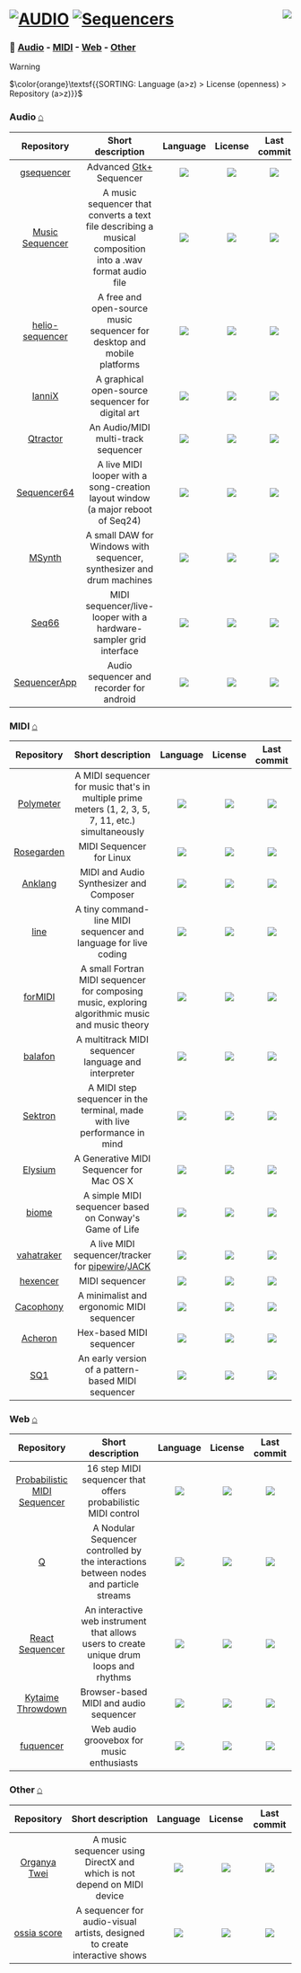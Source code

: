 # [![AUDIO](https://flat.badgen.net/badge/HyMPS/AUDIO/green?scale=1.8)](https://github.com/FORARTfe/HyMPS#- "AUDIO section") [![Sequencers](https://flat.badgen.net/badge/HyMPS/Sequencers/blue?scale=1.8&label=)](https://github.com/FORARTfe/HyMPS/blob/main/Audio/Sequencers.md#-- "Sequencers page") <a href="https://visitorbadge.io/status?path=https%3A%2F%2Fgithub.com%2FFORARTfe%2FHyMPS%2Fblob%2Fmain%2FAudio%2FSequencers.md"><img align="right" src="https://api.visitorbadge.io/api/combined?path=https%3A%2F%2Fgithub.com%2FFORARTfe%2FHyMPS%2Fblob%2Fmain%2FAudio%2FSequencers.md&label=D%20%2F%20T&labelColor=%23323232&countColor=%23c2ff00&style=flat-square&labelStyle=none" /></a>

### 📁 [Audio](#audio-) - [MIDI](#midi-) - [Web](#web-) - [Other](#other-)

> [!WARNING]
> $\color{orange}\textsf{{SORTING: Language (a>z) > License (openness) > Repository (a>z)}}$

### Audio [⌂](#--)
|Repository|Short description|Language|License|Last commit|
|:-:|:-:|:-:|:-:|:-:|
|[gsequencer](https://github.com/gsequencer/gsequencer#readme)|Advanced [Gtk+](https://www.gtk.org/) Sequencer|[![](https://img.shields.io/github/languages/top/gsequencer/gsequencer?color=pink&style=flat-square)](https://github.com/gsequencer/gsequencer/graphs/contributors)|[![](https://flat.badgen.net/github/license/gsequencer/gsequencer?label=)](https://github.com/gsequencer/gsequencer/blob/master/COPYING)|[![](https://img.shields.io/github/last-commit/gsequencer/gsequencer?style=flat-square&label=)](https://github.com/gsequencer/gsequencer/graphs/code-frequency)|
|[Music Sequencer](https://github.com/M1roQ/Music-Sequencer-----Project-C#readme)|A music sequencer that converts a text file describing a musical composition into a .wav format audio file|[![](https://img.shields.io/github/languages/top/M1roQ/Music-Sequencer-----Project-C?color=pink&style=flat-square)](https://github.com/M1roQ/Music-Sequencer-----Project-C/graphs/contributors)|[![](https://flat.badgen.net/github/license/M1roQ/Music-Sequencer-----Project-C?label=)](https://github.com/M1roQ/Music-Sequencer-----Project-C/issues/1)|[![](https://img.shields.io/github/last-commit/M1roQ/Music-Sequencer-----Project-C?style=flat-square&label=)](https://github.com/M1roQ/Music-Sequencer-----Project-C/graphs/code-frequency)|
|[helio-sequencer](https://github.com/helio-fm/helio-sequencer#readme)|A free and open-source music sequencer for desktop and mobile platforms|[![](https://img.shields.io/github/languages/top/helio-fm/helio-sequencer?color=pink&style=flat-square)](https://github.com/helio-fm/helio-sequencer/graphs/contributors)|[![](https://flat.badgen.net/github/license/helio-fm/helio-sequencer?label=)](https://github.com/helio-fm/helio-sequencer/blob/master/LICENSE)|[![](https://img.shields.io/github/last-commit/helio-fm/helio-sequencer?style=flat-square&label=)](https://github.com/helio-fm/helio-sequencer/graphs/code-frequency)|
|[IanniX](https://github.com/buzzinglight/IanniX#readme)|A graphical open-source sequencer for digital art|[![](https://img.shields.io/github/languages/top/buzzinglight/IanniX?color=pink&style=flat-square)](https://github.com/buzzinglight/IanniX/graphs/contributors)|[![](https://flat.badgen.net/github/license/buzzinglight/IanniX?label=)](https://github.com/buzzinglight/IanniX/blob/master/COPYING.txt)|[![](https://img.shields.io/github/last-commit/buzzinglight/IanniX?style=flat-square&label=)](https://github.com/buzzinglight/IanniX/graphs/code-frequency)|
|[Qtractor](https://github.com/rncbc/qtractor#readme)|An Audio/MIDI multi-track sequencer|[![](https://img.shields.io/github/languages/top/rncbc/qtractor?color=pink&style=flat-square)](https://github.com/rncbc/qtractor/graphs/contributors)|[![](https://flat.badgen.net/github/license/rncbc/qtractor?label=)](https://github.com/rncbc/qtractor/blob/main/LICENSE)|[![](https://img.shields.io/github/last-commit/rncbc/qtractor?style=flat-square&label=)](https://github.com/rncbc/qtractor/graphs/code-frequency)|
|[Sequencer64](https://github.com/ahlstromcj/sequencer64#readme)|A live MIDI looper with a song-creation layout window (a major reboot of Seq24)|[![](https://img.shields.io/github/languages/top/ahlstromcj/sequencer64?color=pink&style=flat-square)](https://github.com/ahlstromcj/sequencer64/graphs/contributors)|[![](https://flat.badgen.net/github/license/ahlstromcj/sequencer64?label=)](https://github.com/ahlstromcj/sequencer64/blob/master/LICENSE.GPL)|[![](https://img.shields.io/github/last-commit/ahlstromcj/sequencer64?style=flat-square&label=)](https://github.com/ahlstromcj/sequencer64/graphs/code-frequency)|
|[MSynth](https://github.com/MRoc/MSynth#readme)|A small DAW for Windows with sequencer, synthesizer and drum machines|[![](https://img.shields.io/github/languages/top/MRoc/MSynth?color=pink&style=flat-square)](https://github.com/MRoc/MSynth/graphs/contributors)|[![](https://flat.badgen.net/github/license/MRoc/MSynth?label=)](https://github.com/MRoc/MSynth/blob/main/LICENSE)|[![](https://img.shields.io/github/last-commit/MRoc/MSynth?style=flat-square&label=)](https://github.com/MRoc/MSynth/graphs/code-frequency)|
|[Seq66](https://github.com/ahlstromcj/seq66#readme)|MIDI sequencer/live-looper with a hardware-sampler grid interface|[![](https://img.shields.io/github/languages/top/ahlstromcj/seq66?color=pink&style=flat-square)](https://github.com/ahlstromcj/seq66/graphs/contributors)|[![](https://flat.badgen.net/badge/license/Other/blue?label=)](https://github.com/ahlstromcj/seq66/blob/master/LICENSE)|[![](https://img.shields.io/github/last-commit/ahlstromcj/seq66?style=flat-square&label=)](https://github.com/ahlstromcj/seq66/graphs/code-frequency)|
|[SequencerApp](https://github.com/SuperFlyingMonkey/SequencerApp#readme)|Audio sequencer and recorder for android|[![](https://img.shields.io/github/languages/top/SuperFlyingMonkey/SequencerApp?color=pink&style=flat-square)](https://github.com/SuperFlyingMonkey/SequencerApp/graphs/contributors)|[![](https://flat.badgen.net/github/license/SuperFlyingMonkey/SequencerApp?label=)](https://github.com/SuperFlyingMonkey/SequencerApp/issues/1)|[![](https://img.shields.io/github/last-commit/SuperFlyingMonkey/SequencerApp?style=flat-square&label=)](https://github.com/SuperFlyingMonkey/SequencerApp/graphs/code-frequency)|

### MIDI [⌂](#--)
|Repository|Short description|Language|License|Last commit|
|:-:|:-:|:-:|:-:|:-:|
|[Polymeter](https://github.com/victimofleisure/Polymeter#readme)|A MIDI sequencer for music that's in multiple prime meters (1, 2, 3, 5, 7, 11, etc.) simultaneously|[![](https://img.shields.io/github/languages/top/victimofleisure/Polymeter?color=pink&style=flat-square)](https://github.com/victimofleisure/Polymeter/graphs/contributors)|[![](https://flat.badgen.net/github/license/victimofleisure/Polymeter?label=)](https://github.com/victimofleisure/Polymeter/blob/main/LICENSE)|[![](https://img.shields.io/github/last-commit/victimofleisure/Polymeter?style=flat-square&label=)](https://github.com/victimofleisure/Polymeter/graphs/code-frequency)|
|[Rosegarden](https://github.com/tedfelix/rosegarden-official#readme)|MIDI Sequencer for Linux|[![](https://img.shields.io/github/languages/top/tedfelix/rosegarden-official?color=pink&style=flat-square)](https://github.com/tedfelix/rosegarden-official/graphs/contributors)|[![](https://flat.badgen.net/github/license/tedfelix/rosegarden-official?label=)](https://github.com/tedfelix/rosegarden-official/blob/master/COPYING)|[![](https://img.shields.io/github/last-commit/tedfelix/rosegarden-official?style=flat-square&label=)](https://github.com/tedfelix/rosegarden-official/graphs/code-frequency)|
|[Anklang](https://github.com/tim-janik/anklang#readme)|MIDI and Audio Synthesizer and Composer|[![](https://img.shields.io/github/languages/top/tim-janik/anklang?color=pink&style=flat-square)](https://github.com/tim-janik/anklang/graphs/contributors)|[![](https://flat.badgen.net/github/license/tim-janik/anklang?label=)](https://github.com/tim-janik/anklang/blob/trunk/LICENSE)|[![](https://img.shields.io/github/last-commit/tim-janik/anklang?style=flat-square&label=)](https://github.com/tim-janik/anklang/graphs/code-frequency)|
|[line](https://github.com/pd3v/line#readme)|A tiny command-line MIDI sequencer and language for live coding|[![](https://img.shields.io/github/languages/top/pd3v/line?color=pink&style=flat-square)](https://github.com/pd3v/line/graphs/contributors)|[![](https://flat.badgen.net/github/license/pd3v/line?label=)](https://github.com/pd3v/line/blob/master/LICENSE)|[![](https://img.shields.io/github/last-commit/pd3v/line?style=flat-square&label=)](https://github.com/pd3v/line/graphs/code-frequency)|
|[forMIDI](https://github.com/vmagnin/formidi#readme)|A small Fortran MIDI sequencer for composing music, exploring algorithmic music and music theory|[![](https://img.shields.io/github/languages/top/vmagnin/formidi?color=pink&style=flat-square)](https://github.com/vmagnin/formidi/graphs/contributors)|[![](https://flat.badgen.net/github/license/vmagnin/formidi?label=)](https://github.com/vmagnin/formidi/blob/main/LICENSE)|[![](https://img.shields.io/github/last-commit/vmagnin/formidi?style=flat-square&label=)](https://github.com/vmagnin/formidi/graphs/code-frequency)|
|[balafon](https://github.com/mgnsk/balafon#readme)|A multitrack MIDI sequencer language and interpreter|[![](https://img.shields.io/github/languages/top/mgnsk/balafon?color=pink&style=flat-square)](https://github.com/mgnsk/balafon/graphs/contributors)|[![](https://flat.badgen.net/github/license/mgnsk/balafon?label=)](https://github.com/mgnsk/balafon/blob/master/LICENSE)|[![](https://img.shields.io/github/last-commit/mgnsk/balafon?style=flat-square&label=)](https://github.com/mgnsk/balafon/graphs/code-frequency)|
|[Sektron](https://github.com/xaviergodart/sektron#readme)|A MIDI step sequencer in the terminal, made with live performance in mind|[![](https://img.shields.io/github/languages/top/xaviergodart/sektron?color=pink&style=flat-square)](https://github.com/xaviergodart/sektron/graphs/contributors)|[![](https://flat.badgen.net/github/license/xaviergodart/sektron?label=)](https://github.com/xaviergodart/sektron/blob/main/LICENSE)|[![](https://img.shields.io/github/last-commit/xaviergodart/sektron?style=flat-square&label=)](https://github.com/xaviergodart/sektron/graphs/code-frequency)|
|[Elysium](https://github.com/mmower/elysium#readme)|A Generative MIDI Sequencer for Mac OS X|[![](https://img.shields.io/github/languages/top/mmower/elysium?color=pink&style=flat-square)](https://github.com/mmower/elysium/graphs/contributors)|[![](https://flat.badgen.net/github/license/mmower/elysium?label=)](https://github.com/mmower/elysium/blob/master/MIT-LICENSE)|[![](https://img.shields.io/github/last-commit/mmower/elysium?style=flat-square&label=)](https://github.com/mmower/elysium/graphs/code-frequency)|
|[biome](https://github.com/betodealmeida/biome#readme)|A simple MIDI sequencer based on Conway's Game of Life|[![](https://img.shields.io/github/languages/top/betodealmeida/biome?color=pink&style=flat-square)](https://github.com/betodealmeida/biome/graphs/contributors)|[![](https://flat.badgen.net/github/license/betodealmeida/biome?label=)](https://github.com/betodealmeida/biome/blob/main/LICENSE)|[![](https://img.shields.io/github/last-commit/betodealmeida/biome?style=flat-square&label=)](https://github.com/betodealmeida/biome/graphs/code-frequency)|
|[vahatraker](https://github.com/rdybka/vht#readme)|A live MIDI sequencer/tracker for [pipewire](https://pipewire.org/)/[JACK](https://jackaudio.org/)|[![](https://img.shields.io/github/languages/top/rdybka/vht?color=pink&style=flat-square)](https://github.com/rdybka/vht/graphs/contributors)|[![](https://flat.badgen.net/github/license/rdybka/vht?label=)](https://github.com/rdybka/vht/blob/master/LICENSE)|[![](https://img.shields.io/github/last-commit/rdybka/vht?style=flat-square&label=)](https://github.com/rdybka/vht/graphs/code-frequency)|
|[hexencer](https://github.com/PORTALSURFER/hexencer#readme)|MIDI sequencer|[![](https://img.shields.io/github/languages/top/PORTALSURFER/hexencer?color=pink&style=flat-square)](https://github.com/PORTALSURFER/hexencer/graphs/contributors)|[![](https://flat.badgen.net/github/license/PORTALSURFER/hexencer?label=)](https://github.com/PORTALSURFER/hexencer/issues/42)|[![](https://img.shields.io/github/last-commit/PORTALSURFER/hexencer?style=flat-square&label=)](https://github.com/PORTALSURFER/hexencer/graphs/code-frequency)|
|[Cacophony](https://github.com/subalterngames/cacophony#readme)|A minimalist and ergonomic MIDI sequencer|[![](https://img.shields.io/github/languages/top/subalterngames/cacophony?color=pink&style=flat-square)](https://github.com/subalterngames/cacophony/graphs/contributors)|[![](https://flat.badgen.net/github/license/subalterngames/cacophony?label=)](https://github.com/subalterngames/cacophony/blob/main/LICENSE)|[![](https://img.shields.io/github/last-commit/subalterngames/cacophony?style=flat-square&label=)](https://github.com/subalterngames/cacophony/graphs/code-frequency)|
|[Acheron](https://github.com/whisperdoll/acheron#readme)|Hex-based MIDI sequencer|[![](https://img.shields.io/github/languages/top/whisperdoll/acheron?color=pink&style=flat-square)](https://github.com/whisperdoll/acheron/graphs/contributors)|[![](https://flat.badgen.net/github/license/whisperdoll/acheron?label=)](https://github.com/whisperdoll/acheron/blob/main/LICENSE)|[![](https://img.shields.io/github/last-commit/whisperdoll/acheron?style=flat-square&label=)](https://github.com/whisperdoll/acheron/graphs/code-frequency)|
|[SQ1](https://github.com/operatortwo/SQ1#readme)|An early version of a pattern-based MIDI sequencer|[![](https://img.shields.io/github/languages/top/operatortwo/SQ1?color=pink&style=flat-square)](https://github.com/operatortwo/SQ1/graphs/contributors)|[![](https://flat.badgen.net/github/license/operatortwo/SQ1?label=)](https://github.com/operatortwo/SQ1/blob/main/LICENSE)|[![](https://img.shields.io/github/last-commit/operatortwo/SQ1?style=flat-square&label=)](https://github.com/operatortwo/SQ1/graphs/code-frequency)|

### Web [⌂](#--)
|Repository|Short description|Language|License|Last commit|
|:-:|:-:|:-:|:-:|:-:|
|[Probabilistic MIDI Sequencer](https://github.com/jeffgord/probabilistic-midi-sequencer#readme)|16 step MIDI sequencer that offers probabilistic MIDI control|[![](https://img.shields.io/github/languages/top/jeffgord/probabilistic-midi-sequencer?color=pink&style=flat-square)](https://github.com/jeffgord/probabilistic-midi-sequencer/graphs/contributors)|[![](https://flat.badgen.net/github/license/jeffgord/probabilistic-midi-sequencer?label=)](https://github.com/jeffgord/probabilistic-midi-sequencer/blob/master/LICENSE)|[![](https://img.shields.io/github/last-commit/jeffgord/probabilistic-midi-sequencer?style=flat-square&label=)](https://github.com/jeffgord/probabilistic-midi-sequencer/graphs/code-frequency)|
|[Q](https://github.com/bocasfx/Q#readme)|A Nodular Sequencer controlled by the interactions between nodes and particle streams|[![](https://img.shields.io/github/languages/top/bocasfx/Q?color=pink&style=flat-square)](https://github.com/bocasfx/Q/graphs/contributors)|[![](https://flat.badgen.net/github/license/bocasfx/Q?label=)](https://github.com/bocasfx/Q/blob/main/LICENSE.txt)|[![](https://img.shields.io/github/last-commit/bocasfx/Q?style=flat-square&label=)](https://github.com/bocasfx/Q/graphs/code-frequency)|
|[React Sequencer](https://github.com/jaqarrick/react-sequencer#readme)|An interactive web instrument that allows users to create unique drum loops and rhythms|[![](https://img.shields.io/github/languages/top/jaqarrick/react-sequencer?color=pink&style=flat-square)](https://github.com/jaqarrick/react-sequencer/graphs/contributors)|[![](https://flat.badgen.net/github/license/jaqarrick/react-sequencer?label=)](https://github.com/jaqarrick/react-sequencer/blob/master/LICENSE)|[![](https://img.shields.io/github/last-commit/jaqarrick/react-sequencer?style=flat-square&label=)](https://github.com/jaqarrick/react-sequencer/graphs/code-frequency)|
|[Kytaime Throwdown](https://github.com/haszari/kytaime#readme)|Browser-based MIDI and audio sequencer|[![](https://img.shields.io/github/languages/top/haszari/kytaime?color=pink&style=flat-square)](https://github.com/haszari/kytaime/graphs/contributors)|[![](https://flat.badgen.net/github/license/haszari/kytaime?label=)](https://github.com/haszari/kytaime/issues/579)|[![](https://img.shields.io/github/last-commit/haszari/kytaime?style=flat-square&label=)](https://github.com/haszari/kytaime/graphs/code-frequency)|
|[fuquencer](https://github.com/stasoft91/fuquencer#readme)|Web audio groovebox for music enthusiasts|[![](https://img.shields.io/github/languages/top/stasoft91/fuquencer?color=pink&style=flat-square)](https://github.com/stasoft91/fuquencer/graphs/contributors)|[![](https://flat.badgen.net/github/license/stasoft91/fuquencer?label=)](https://github.com/stasoft91/fuquencer/issues/1)|[![](https://img.shields.io/github/last-commit/stasoft91/fuquencer?style=flat-square&label=)](https://github.com/stasoft91/fuquencer/graphs/code-frequency)|

### Other [⌂](#--)
|Repository|Short description|Language|License|Last commit|
|:-:|:-:|:-:|:-:|:-:|
|[Organya Twei](https://github.com/shbow/organya#readme)|A music sequencer using DirectX and which is not depend on MIDI device|[![](https://img.shields.io/github/languages/top/shbow/organya?color=pink&style=flat-square)](https://github.com/shbow/organya/graphs/contributors)|[![](https://flat.badgen.net/github/license/shbow/organya?label=)](https://github.com/shbow/organya/blob/master/LICENSE)|[![](https://img.shields.io/github/last-commit/shbow/organya?style=flat-square&label=)](https://github.com/shbow/organya/graphs/code-frequency)|
|[ossia score](https://github.com/ossia/score#readme)|A sequencer for audio-visual artists, designed to create interactive shows|[![](https://img.shields.io/github/languages/top/ossia/score?color=pink&style=flat-square)](https://github.com/ossia/score/graphs/contributors)|[![](https://flat.badgen.net/badge/license/Other/blue?label=)](https://github.com/ossia/score/blob/master/LICENSE.txt)|[![](https://img.shields.io/github/last-commit/ossia/score?style=flat-square&label=)](https://github.com/ossia/score/graphs/code-frequency)|
